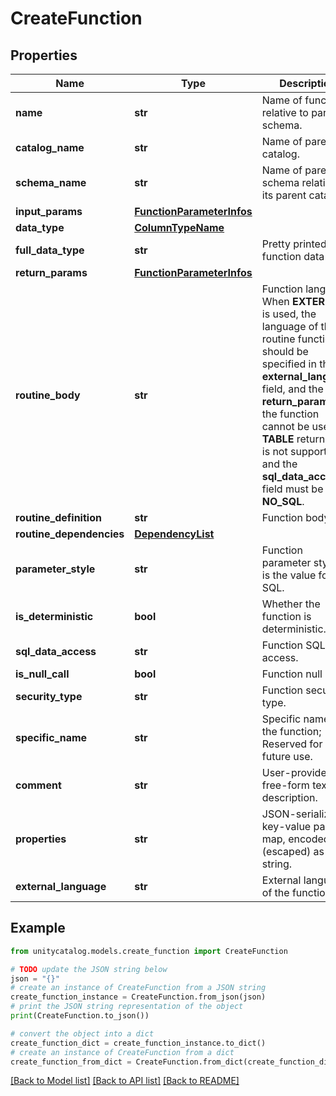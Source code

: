 # CreateFunction


## Properties

Name | Type | Description | Notes
------------ | ------------- | ------------- | -------------
**name** | **str** | Name of function, relative to parent schema. | 
**catalog_name** | **str** | Name of parent catalog. | 
**schema_name** | **str** | Name of parent schema relative to its parent catalog. | 
**input_params** | [**FunctionParameterInfos**](FunctionParameterInfos.md) |  | 
**data_type** | [**ColumnTypeName**](ColumnTypeName.md) |  | 
**full_data_type** | **str** | Pretty printed function data type. | 
**return_params** | [**FunctionParameterInfos**](FunctionParameterInfos.md) |  | [optional] 
**routine_body** | **str** | Function language. When **EXTERNAL** is used, the language of the routine function should be specified in the __external_language__ field,  and the __return_params__ of the function cannot be used (as **TABLE** return type is not supported), and the __sql_data_access__ field must be **NO_SQL**.  | 
**routine_definition** | **str** | Function body. | 
**routine_dependencies** | [**DependencyList**](DependencyList.md) |  | [optional] 
**parameter_style** | **str** | Function parameter style. **S** is the value for SQL. | 
**is_deterministic** | **bool** | Whether the function is deterministic. | 
**sql_data_access** | **str** | Function SQL data access. | 
**is_null_call** | **bool** | Function null call. | 
**security_type** | **str** | Function security type. | 
**specific_name** | **str** | Specific name of the function; Reserved for future use. | 
**comment** | **str** | User-provided free-form text description. | [optional] 
**properties** | **str** | JSON-serialized key-value pair map, encoded (escaped) as a string. | 
**external_language** | **str** | External language of the function. | [optional] 

## Example

```python
from unitycatalog.models.create_function import CreateFunction

# TODO update the JSON string below
json = "{}"
# create an instance of CreateFunction from a JSON string
create_function_instance = CreateFunction.from_json(json)
# print the JSON string representation of the object
print(CreateFunction.to_json())

# convert the object into a dict
create_function_dict = create_function_instance.to_dict()
# create an instance of CreateFunction from a dict
create_function_from_dict = CreateFunction.from_dict(create_function_dict)
```
[[Back to Model list]](../README.md#documentation-for-models) [[Back to API list]](../README.md#documentation-for-api-endpoints) [[Back to README]](../README.md)


